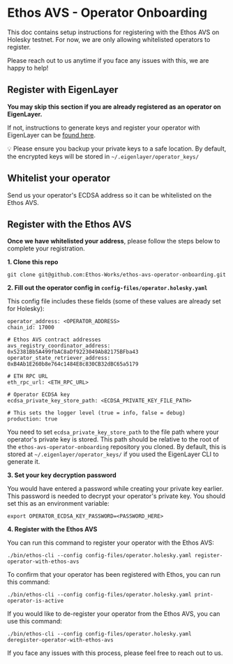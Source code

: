 # Ethos AVS - Operator Onboarding

This doc contains setup instructions for registering with the Ethos AVS on Holesky testnet. For now, we are only allowing whitelisted operators to register.

Please reach out to us anytime if you face any issues with this, we are happy to help!

## Register with EigenLayer

**You may skip this section if you are already registered as an operator on EigenLayer.**

If not, instructions to generate keys and register your operator with EigenLayer can be [found here](https://docs.eigenlayer.xyz/eigenlayer/operator-guides/operator-installation).

💡 Please ensure you backup your private keys to a safe location. By default, the encrypted keys will be stored in `~/.eigenlayer/operator_keys/`

## Whitelist your operator

Send us your operator's ECDSA address so it can be whitelisted on the Ethos AVS.

## Register with the Ethos AVS

**Once we have whitelisted your address**, please follow the steps below to complete your registration.

**1. Clone this repo**
```bash!
git clone git@github.com:Ethos-Works/ethos-avs-operator-onboarding.git
```

**2. Fill out the operator config in `config-files/operator.holesky.yaml`**

This config file includes these fields (some of these values are already set for Holesky):
```bash!
operator_address: <OPERATOR_ADDRESS>
chain_id: 17000

# Ethos AVS contract addresses
avs_registry_coordinator_address: 0x52381Bb5A499fbAC8aDf9223049Ab82175BFba43
operator_state_retriever_address: 0xB4Ab1E260b8e764c1484E8c830CB32dBC65a5179

# ETH RPC URL
eth_rpc_url: <ETH_RPC_URL>

# Operator ECDSA key
ecdsa_private_key_store_path: <ECDSA_PRIVATE_KEY_FILE_PATH>

# This sets the logger level (true = info, false = debug)
production: true
```

You need to set `ecdsa_private_key_store_path` to the file path where your operator's private key is stored. This path should be relative to the root of the `ethos-avs-operator-onboarding` repository you cloned. By default, this is stored at `~/.eigenlayer/operator_keys/` if you used the EigenLayer CLI to generate it.

**3. Set your key decryption password**

You would have entered a password while creating your private key earlier. This password is needed to decrypt your operator's private key. You should set this as an environment variable:
```bash!
export OPERATOR_ECDSA_KEY_PASSWORD=<PASSWORD_HERE>
```

**4. Register with the Ethos AVS**

You can run this command to register your operator with the Ethos AVS:
```bash!
./bin/ethos-cli --config config-files/operator.holesky.yaml register-operator-with-ethos-avs
```

To confirm that your operator has been registered with Ethos, you can run this command:
```bash!
./bin/ethos-cli --config config-files/operator.holesky.yaml print-operator-is-active
```

If you would like to de-register your operator from the Ethos AVS, you can use this command:
```bash!
./bin/ethos-cli --config config-files/operator.holesky.yaml deregister-operator-with-ethos-avs
```

If you face any issues with this process, please feel free to reach out to us.

